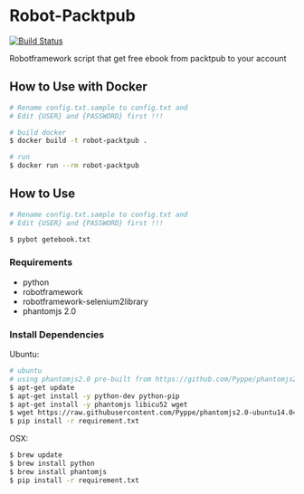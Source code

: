 # Robot-Packtpub
[![Build Status](https://travis-ci.org/ibotdotout/robot-packtpub.svg?branch=master)](https://travis-ci.org/ibotdotout/robot-packtpub)

Robotframework script that get free ebook from packtpub to your account

## How to Use with Docker

```sh
# Rename config.txt.sample to config.txt and
# Edit {USER} and {PASSWORD} first !!!

# build docker
$ docker build -t robot-packtpub .

# run
$ docker run --rm robot-packtpub
```


## How to Use

```sh
# Rename config.txt.sample to config.txt and
# Edit {USER} and {PASSWORD} first !!!

$ pybot getebook.txt
```

### Requirements
- python
- robotframework
- robotframework-selenium2library
- phantomjs 2.0

### Install Dependencies

Ubuntu:
```sh
# ubuntu
# using phantomjs2.0 pre-built from https://github.com/Pyppe/phantomjs2.0-ubuntu14.04x64
$ apt-get update
$ apt-get install -y python-dev python-pip
$ apt-get install -y phantomjs libicu52 wget
$ wget https://raw.githubusercontent.com/Pyppe/phantomjs2.0-ubuntu14.04x64/master/bin/phantomjs -O /usr/bin/phantomjs && chmod +x /usr/bin/phantomjs
$ pip install -r requirement.txt
```


OSX:
```sh
$ brew update
$ brew install python
$ brew install phantomjs
$ pip install -r requirement.txt
```
